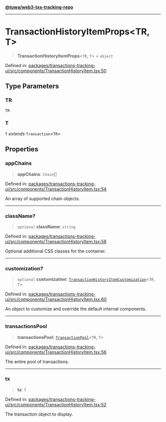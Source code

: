 [**@tuwa/web3-txs-tracking-repo**](../../../README.md)

***

# TransactionHistoryItemProps\<TR, T\>

> **TransactionHistoryItemProps**\<`TR`, `T`\> = `object`

Defined in: [packages/transactions-tracking-ui/src/components/TransactionHistoryItem.tsx:50](https://github.com/TuwaIO/web3-transactions-tracking/blob/770740dda3d4574741c78576c8d447a8659b112f/packages/transactions-tracking-ui/src/components/TransactionHistoryItem.tsx#L50)

## Type Parameters

### TR

`TR`

### T

`T` *extends* `Transaction`\<`TR`\>

## Properties

### appChains

> **appChains**: `Chain`[]

Defined in: [packages/transactions-tracking-ui/src/components/TransactionHistoryItem.tsx:54](https://github.com/TuwaIO/web3-transactions-tracking/blob/770740dda3d4574741c78576c8d447a8659b112f/packages/transactions-tracking-ui/src/components/TransactionHistoryItem.tsx#L54)

An array of supported chain objects.

***

### className?

> `optional` **className**: `string`

Defined in: [packages/transactions-tracking-ui/src/components/TransactionHistoryItem.tsx:58](https://github.com/TuwaIO/web3-transactions-tracking/blob/770740dda3d4574741c78576c8d447a8659b112f/packages/transactions-tracking-ui/src/components/TransactionHistoryItem.tsx#L58)

Optional additional CSS classes for the container.

***

### customization?

> `optional` **customization**: [`TransactionHistoryItemCustomization`](TransactionHistoryItemCustomization.md)\<`TR`, `T`\>

Defined in: [packages/transactions-tracking-ui/src/components/TransactionHistoryItem.tsx:60](https://github.com/TuwaIO/web3-transactions-tracking/blob/770740dda3d4574741c78576c8d447a8659b112f/packages/transactions-tracking-ui/src/components/TransactionHistoryItem.tsx#L60)

An object to customize and override the default internal components.

***

### transactionsPool

> **transactionsPool**: [`TransactionPool`](../../../web3-transactions-tracking-core/src/type-aliases/TransactionPool.md)\<`TR`, `T`\>

Defined in: [packages/transactions-tracking-ui/src/components/TransactionHistoryItem.tsx:56](https://github.com/TuwaIO/web3-transactions-tracking/blob/770740dda3d4574741c78576c8d447a8659b112f/packages/transactions-tracking-ui/src/components/TransactionHistoryItem.tsx#L56)

The entire pool of transactions.

***

### tx

> **tx**: `T`

Defined in: [packages/transactions-tracking-ui/src/components/TransactionHistoryItem.tsx:52](https://github.com/TuwaIO/web3-transactions-tracking/blob/770740dda3d4574741c78576c8d447a8659b112f/packages/transactions-tracking-ui/src/components/TransactionHistoryItem.tsx#L52)

The transaction object to display.
